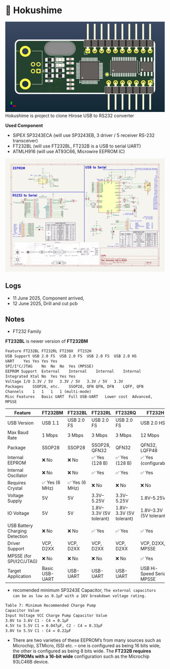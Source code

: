 # 🏯 Hokushime 
![schematic](./docs/hokushime-img-1.jpg)
Hokushime is project to clone Hirose USB to RS232 converter

**Used Component**
- SIPEX SP3243ECA (will use SP3243EB, 3 driver / 5 receiver RS-232 transceiver)
- FT232BL (will use FT232BL, FT232B is a USB to serial UART)
- ATMLH916 (will use AT93C66, Microwire EEPROM IC)

![schematic](./docs/hokushime-db9-to-rs232.svg)

## Logs 

- 11 June 2025, Component arrived, 
- 12 June 2025, Drill and cut pcb 

## Notes 

- FT232 Family

**FT232BL** is newer version of **FT232BM**
  
```shell
Feature	FT232BL	FT232RL	FT230X	FT232H
USB Support	USB 2.0 FS	USB 2.0 FS	USB 2.0 FS	USB 2.0 HS
UART	Yes	Yes	Yes	Yes
SPI/I²C/JTAG	No	No	No	Yes (MPSSE)
EEPROM Support	External	Internal	Internal	Internal
Integrated Xtal	No	Yes	Yes	Yes
Voltage I/O	3.3V / 5V	3.3V / 5V	3.3V / 5V	3.3V
Packages	SSOP28, etc.	SSOP28, QFN	QFN, DFN	LQFP, QFN
Channels	1	1	1	1 (multi-mode)
Misc Features	Basic UART	Full USB-UART	Lower cost	Advanced, MPSSE
```

| Feature                | FT232BM         | FT232BL         | FT232RL         | FT232RQ         | FT232H             |
|------------------------|------------------|------------------|------------------|------------------|----------------------|
| USB Version            | USB 1.1          | USB 2.0 FS       | USB 2.0 FS       | USB 2.0 FS       | USB 2.0 HS           |
| Max Baud Rate          | 1 Mbps           | 3 Mbps           | 3 Mbps           | 3 Mbps           | 12 Mbps              |
| Package                | SSOP28           | SSOP28           | SSOP28, QFN32    | QFN32            | QFN32, LQFP48        |
| Internal EEPROM        | ❌ No             | ❌ No             | ✅ Yes (128 B)    | ✅ Yes (128 B)    | ✅ Yes (configurable) |
| Internal Oscillator    | ❌ No             | ❌ No             | ✅ Yes            | ✅ Yes            | ✅ Yes                |
| Requires Crystal       | ✅ Yes (6 MHz)    | ✅ Yes (6 MHz)    | ❌ No             | ❌ No             | ❌ No                 |
| Voltage Supply         | 5V               | 5V               | 3.3V–5.25V       | 3.3V–5.25V       | 1.8V–5.25V           |
| IO Voltage             | 5V               | 5V               | 1.8V–3.3V (5V tolerant) | 1.8V–3.3V (5V tolerant) | 1.8V–3.3V (5V tolerant) |
| USB Battery Charging Detection | ❌ No      | ❌ No             | ✅ Yes            | ✅ Yes            | ✅ Yes                |
| Driver Support         | VCP, D2XX        | VCP, D2XX        | VCP, D2XX        | VCP, D2XX        | VCP, D2XX, MPSSE      |
| MPSSE (for SPI/I2C/JTAG) | ❌ No          | ❌ No             | ❌ No             | ❌ No             | ✅ Yes                |
| Target Application     | Basic USB-UART   | USB-UART         | USB-UART         | USB-UART         | USB Hi-Speed Serial / MPSSE |


- recomended minimum SP3243E Capacitor,
`The external capacitors can be as low as 0.1µF with a 16V breakdown voltage rating.`
```shell
Table 7: Minimum Recommended Charge Pump
Capacitor Value
Input Voltage VCC Charge Pump Capacitor Value
3.0V to 3.6V C1 - C4 = 0.1µF
4.5V to 5.5V C1 = 0.047µF, C2 - C4 = 0.33µF
3.0V to 5.5V C1 - C4 = 0.22µF
```

- There are two varieties of these EEPROM’s from many sources such as Microchip, STMicro, ISSI etc. – one is configured as being 16 bits wide, the other is configured as being 8 bits wide. The **FT232B requires EEPROMs with a 16-bit wide** configuration such as the Microchip 93LC46B device.
